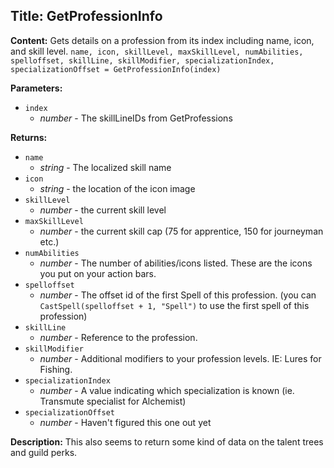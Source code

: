 ## Title: GetProfessionInfo

**Content:**
Gets details on a profession from its index including name, icon, and skill level.
`name, icon, skillLevel, maxSkillLevel, numAbilities, spelloffset, skillLine, skillModifier, specializationIndex, specializationOffset = GetProfessionInfo(index)`

**Parameters:**
- `index`
  - *number* - The skillLineIDs from GetProfessions

**Returns:**
- `name`
  - *string* - The localized skill name
- `icon`
  - *string* - the location of the icon image
- `skillLevel`
  - *number* - the current skill level
- `maxSkillLevel`
  - *number* - the current skill cap (75 for apprentice, 150 for journeyman etc.)
- `numAbilities`
  - *number* - The number of abilities/icons listed. These are the icons you put on your action bars.
- `spelloffset`
  - *number* - The offset id of the first Spell of this profession. (you can `CastSpell(spelloffset + 1, "Spell")` to use the first spell of this profession)
- `skillLine`
  - *number* - Reference to the profession.
- `skillModifier`
  - *number* - Additional modifiers to your profession levels. IE: Lures for Fishing.
- `specializationIndex`
  - *number* - A value indicating which specialization is known (ie. Transmute specialist for Alchemist)
- `specializationOffset`
  - *number* - Haven't figured this one out yet

**Description:**
This also seems to return some kind of data on the talent trees and guild perks.